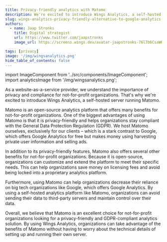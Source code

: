 ```yaml
---
title: Privacy-friendly analytics with Matomo
description: We're excited to introduce Wings Analytics, a self-hosted Matomo instance providing a privacy-friendly open-source analytics solution for all Wings clients.
slug: wings-analytics-privacy-friendly-alternative-to-google-analytics-powered-by-matomo
authors:
  - name: Jaap Stronks
    title: Digital strategist
    url: https://www.twitter.com/jaapstronks
    image_url: https://screens.wings.dev/avatar-jaapstronks-76l7b6CsaWHRsbsqQ7OPIMlleZSbv3I5r3KV6w5Wx7GmVr0ozCnQgQHwNUGbG9XPu2RyFo18h6Duq2KSUWo9tOcJupIyh7A7e09m.jpeg

tags: [privacy]
image: '/img/wingsanalytics.png'
hide_table_of_contents: false
---
```

import ImageComponent from '../src/components/ImageComponent';
import analyticsImage from '/img/wingsanalytics.png';

As a website-as-a-service provider, we understand the importance of privacy and compliance for not-for-profit organizations. That's why we're excited to introduce Wings Analytics, a self-hosted server running Matomo.

<ImageComponent image={analyticsImage} />

<!--truncate-->

Matomo is an open-source analytics platform that offers many benefits for not-for-profit organizations. One of the biggest advantages of using Matomo is that it is privacy-friendly and helps organizations stay compliant with the General Data Protection Regulation (GDPR). We host Matomo ourselves, exclusively for our clients – which is a stark contrast to Google, which offers Google Analytics for free but makes money using harvesting private user information and selling ads.

In addition to its privacy-friendly features, Matomo also offers several other benefits for not-for-profit organizations. Because it is open-source, organizations can customize and extend the platform to meet their specific needs. This can help organizations save money on licensing fees and avoid being locked into a proprietary analytics platform.

Furthermore, using Matomo can help organizations decrease their reliance on big tech organizations like Google, which offers Google Analytics. By using a self-hosted analytics platform like Matomo, organizations can avoid sending their data to third-party servers and maintain control over their data.

Overall, we believe that Matomo is an excellent choice for not-for-profit organizations looking for a privacy-friendly and GDPR-compliant analytics solution. By using Wings Analytics, organizations can take advantage of the benefits of Matomo without having to worry about the technical details of setting up and running their own server.